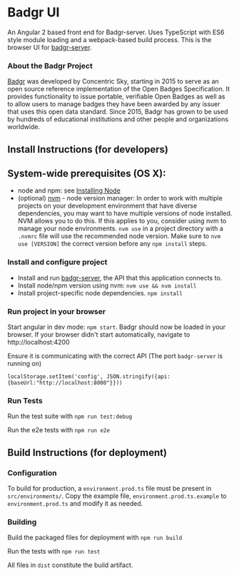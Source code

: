 # Badgr UI
An Angular 2 based front end for Badgr-server. Uses TypeScript with ES6 style module loading and a webpack-based build process. This is the browser UI for [badgr-server](https://github.com/concentricsky/badgr-server).

### About the Badgr Project
[Badgr](https://badgr.org) was developed by Concentric Sky, starting in 2015 to serve as an open source reference implementation of the Open Badges Specification. It provides functionality to issue portable, verifiable Open Badges as well as to allow users to manage badges they have been awarded by any issuer that uses this open data standard. Since 2015, Badgr has grown to be used by hundreds of educational institutions and other people and organizations worldwide.

## Install Instructions (for developers)

## System-wide prerequisites (OS X):
* node and npm: see [Installing Node](https://docs.npmjs.com/getting-started/installing-node)
* (optional) [nvm](https://github.com/creationix/nvm) - node version manager: In order to work with multiple projects on your development environment that have diverse dependencies, you may want to have multiple versions of node installed. NVM allows you to do this. If this applies to you, consider using nvm to manage your node environments. `nvm use` in a project directory with a `.nvmrc` file will use the recommended node version. Make sure to `nvm use [VERSION]` the correct version before any `npm install` steps.

### Install and configure project
* Install and run  [badgr-server](https://github.com/concentricsky/badgr-server-prerelease), the API that this application connects to.
* Install node/npm version using nvm: `nvm use && nvm install`
* Install project-specific node dependencies. `npm install`


### Run project in your browser

Start angular in dev mode: `npm start`. Badgr should now be loaded in your browser. If your browser didn't start automatically, navigate to http://localhost:4200

Ensure it is communicating with the correct API (The port `badgr-server` is running on)

```
localStorage.setItem('config', JSON.stringify({api:{baseUrl:"http://localhost:8000"}}))
```

### Run Tests

Run the test suite with `npm run test:debug`

Run the e2e tests with `npm run e2e`


## Build Instructions (for deployment)

### Configuration

To build for production, a `environment.prod.ts` file must be present in `src/environments/`.
Copy the example file, `environment.prod.ts.example` to `environment.prod.ts` and modify it as needed.

### Building

Build the packaged files for deployment with `npm run build`

Run the tests with `npm run test`

All files in `dist` constitute the build artifact.
